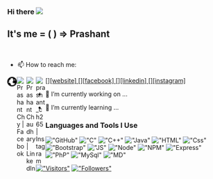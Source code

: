 ### Hi there  <img src="https://media.giphy.com/media/hvRJCLFzcasrR4ia7z/giphy.gif" width="25px">

## It's me = ( ) => Prashant 

<br/>

- 📫 How to reach me: 
<a href="https://prashant-ch265.herokuapp.com/">
  [<img align="left" alt="prashant" width="22px" src="https://raw.githubusercontent.com/iconic/open-iconic/master/svg/globe.svg" />][website]
</a>
<a href="https://www.facebook.com/prashant.chy.39/">
  [<img align="left" alt="Prashant Chy | Facebook" width="22px" src="https://cdn.jsdelivr.net/npm/simple-icons@3.13.0/icons/facebook.svg" />][facebook]
</a>
<a href="https://www.instagram.com/prashant_ch265/">
  [<img align="left" alt="Prashant Chaudhary | LinkedIn" width="22px" src="https://cdn.jsdelivr.net/npm/simple-icons@v3/icons/linkedin.svg" />][linkedin]
</a>
<a href="https://www.linkedin.com/in/prashant-ch265/">
  [<img align="left" alt="prashant_ch265 | Instagram" width="22px" src="https://cdn.jsdelivr.net/npm/simple-icons@v3/icons/instagram.svg" />][instagram]
</a>

- 🔭 I’m currently working on ... 

- 🌱 I’m currently learning ...


### Languages and Tools I Use

!["GitHub"](https://img.shields.io/badge/GitHub-100000?style=for-the-badge&logo=github&logoColor=white)
!["C"](https://img.shields.io/badge/C-00599C?style=for-the-badge&logo=c&logoColor=white)
!["C++"](https://img.shields.io/badge/C%2B%2B-00599C?style=for-the-badge&logo=c%2B%2B&logoColor=white)
!["Java"](https://img.shields.io/badge/Java-ED8B00?style=for-the-badge&logo=java&logoColor=white)
!["HTML"](https://img.shields.io/badge/HTML5-E34F26?style=for-the-badge&logo=html5&logoColor=white)
!["Css"](https://img.shields.io/badge/CSS3-1572B6?style=for-the-badge&logo=css3&logoColor=white)
!["Bootstrap"](https://img.shields.io/badge/Bootstrap-563D7C?style=for-the-badge&logo=bootstrap&logoColor=white)
!["JS"](https://img.shields.io/badge/JavaScript-F7DF1E?style=for-the-badge&logo=javascript&logoColor=black)
!["Node"](https://img.shields.io/badge/Node.js-43853D?style=for-the-badge&logo=node.js&logoColor=white)
!["NPM"](https://img.shields.io/badge/NPM-CB3837?style=for-the-badge&logo=npm&logoColor=white)
!["Express"](https://img.shields.io/badge/Express.js-404D59?style=for-the-badge)
!["PhP"](https://img.shields.io/badge/PHP-777BB4?style=for-the-badge&logo=php&logoColor=white)
!["MySql"](https://img.shields.io/badge/MySQL-00000F?style=for-the-badge&logo=mysql&logoColor=white)
!["MD"](https://img.shields.io/badge/Markdown-000000?style=for-the-badge&logo=markdown&logoColor=white)


[!["Visitors"](https://visitor-badge.laobi.icu/badge?page_id=Prashantch265.Prashantch265)](https://github.com/Prashantch265)
[!["Followers"](https://img.shields.io/github/followers/Prashantch265?label=Follow&style=social)](https://github.com/Prashantch265)



<!--
**Prashantch265/Prashantch265** is a ✨ _special_ ✨ repository because its `README.md` (this file) appears on your GitHub profile.

Here are some ideas to get you started:


- 👯 I’m looking to collaborate on ...
- 🤔 I’m looking for help with ...
- 💬 Ask me about ...

- 😄 Pronouns: ...
- ⚡ Fun fact: ...
-->
